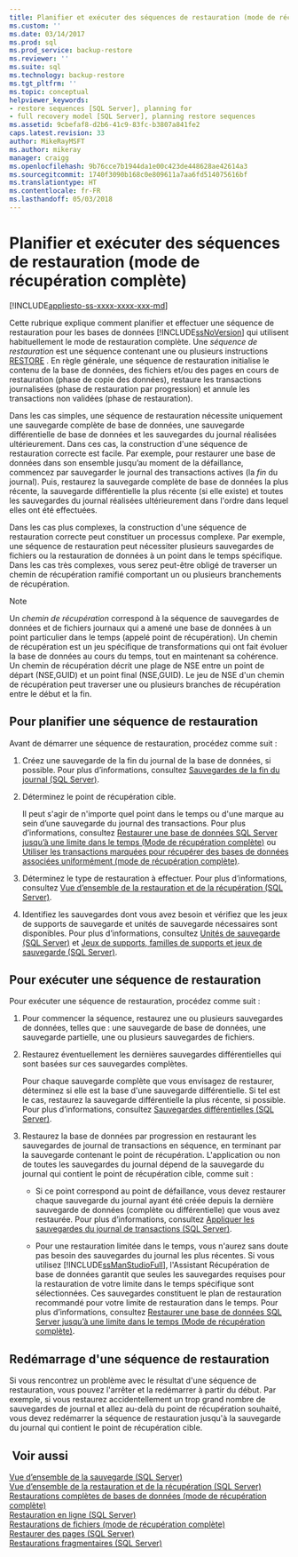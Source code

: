 ```yaml
---
title: Planifier et exécuter des séquences de restauration (mode de récupération complète) | Microsoft Docs
ms.custom: ''
ms.date: 03/14/2017
ms.prod: sql
ms.prod_service: backup-restore
ms.reviewer: ''
ms.suite: sql
ms.technology: backup-restore
ms.tgt_pltfrm: ''
ms.topic: conceptual
helpviewer_keywords:
- restore sequences [SQL Server], planning for
- full recovery model [SQL Server], planning restore sequences
ms.assetid: 9cbefaf8-d2b6-41c9-83fc-b3807a841fe2
caps.latest.revision: 33
author: MikeRayMSFT
ms.author: mikeray
manager: craigg
ms.openlocfilehash: 9b76cce7b1944da1e00c423de448628ae42614a3
ms.sourcegitcommit: 1740f3090b168c0e809611a7aa6fd514075616bf
ms.translationtype: HT
ms.contentlocale: fr-FR
ms.lasthandoff: 05/03/2018
---
```

# <a name="plan-and-perform-restore-sequences-full-recovery-model"></a>Planifier et exécuter des séquences de restauration (mode de récupération complète)
[!INCLUDE[appliesto-ss-xxxx-xxxx-xxx-md](../../includes/appliesto-ss-xxxx-xxxx-xxx-md.md)]

  Cette rubrique explique comment planifier et effectuer une séquence de restauration pour les bases de données [!INCLUDE[ssNoVersion](../../includes/ssnoversion-md.md)] qui utilisent habituellement le mode de restauration complète. Une *séquence de restauration* est une séquence contenant une ou plusieurs instructions [RESTORE](../../t-sql/statements/restore-statements-transact-sql.md) . En règle générale, une séquence de restauration initialise le contenu de la base de données, des fichiers et/ou des pages en cours de restauration (phase de copie des données), restaure les transactions journalisées (phase de restauration par progression) et annule les transactions non validées (phase de restauration).  
  
 Dans les cas simples, une séquence de restauration nécessite uniquement une sauvegarde complète de base de données, une sauvegarde différentielle de base de données et les sauvegardes du journal réalisées ultérieurement. Dans ces cas, la construction d'une séquence de restauration correcte est facile. Par exemple, pour restaurer une base de données dans son ensemble jusqu’au moment de la défaillance, commencez par sauvegarder le journal des transactions actives (la *fin* du journal). Puis, restaurez la sauvegarde complète de base de données la plus récente, la sauvegarde différentielle la plus récente (si elle existe) et toutes les sauvegardes du journal réalisées ultérieurement dans l'ordre dans lequel elles ont été effectuées.  
  
 Dans les cas plus complexes, la construction d'une séquence de restauration correcte peut constituer un processus complexe. Par exemple, une séquence de restauration peut nécessiter plusieurs sauvegardes de fichiers ou la restauration de données à un point dans le temps spécifique. Dans les cas très complexes, vous serez peut-être obligé de traverser un chemin de récupération ramifié comportant un ou plusieurs branchements de récupération.  
  
> [!NOTE]  
>  Un *chemin de récupération* correspond à la séquence de sauvegardes de données et de fichiers journaux qui a amené une base de données à un point particulier dans le temps (appelé point de récupération). Un chemin de récupération est un jeu spécifique de transformations qui ont fait évoluer la base de données au cours du temps, tout en maintenant sa cohérence. Un chemin de récupération décrit une plage de NSE entre un point de départ (NSE,GUID) et un point final (NSE,GUID). Le jeu de NSE d'un chemin de récupération peut traverser une ou plusieurs branches de récupération entre le début et la fin.  
  
## <a name="to-plan-a-restore-sequence"></a>Pour planifier une séquence de restauration  
 Avant de démarrer une séquence de restauration, procédez comme suit :  
  
1.  Créez une sauvegarde de la fin du journal de la base de données, si possible. Pour plus d’informations, consultez [Sauvegardes de la fin du journal &#40;SQL Server&#41;](../../relational-databases/backup-restore/tail-log-backups-sql-server.md).  
  
2.  Déterminez le point de récupération cible.  
  
     Il peut s'agir de n'importe quel point dans le temps ou d'une marque au sein d’une sauvegarde du journal des transactions. Pour plus d’informations, consultez [Restaurer une base de données SQL Server jusqu’à une limite dans le temps &#40;Mode de récupération complète&#41;](../../relational-databases/backup-restore/restore-a-sql-server-database-to-a-point-in-time-full-recovery-model.md) ou [Utiliser les transactions marquées pour récupérer des bases de données associées uniformément &#40;mode de récupération complète&#41;](../../relational-databases/backup-restore/use-marked-transactions-to-recover-related-databases-consistently.md).  
  
3.  Déterminez le type de restauration à effectuer. Pour plus d’informations, consultez [Vue d’ensemble de la restauration et de la récupération &#40;SQL Server&#41;](../../relational-databases/backup-restore/restore-and-recovery-overview-sql-server.md).  
  
4.  Identifiez les sauvegardes dont vous avez besoin et vérifiez que les jeux de supports de sauvegarde et unités de sauvegarde nécessaires sont disponibles. Pour plus d’informations, consultez [Unités de sauvegarde &#40;SQL Server&#41;](../../relational-databases/backup-restore/backup-devices-sql-server.md) et [Jeux de supports, familles de supports et jeux de sauvegarde &#40;SQL Server&#41;](../../relational-databases/backup-restore/media-sets-media-families-and-backup-sets-sql-server.md).  
  
## <a name="to-perform-a-restore-sequence"></a>Pour exécuter une séquence de restauration  
 Pour exécuter une séquence de restauration, procédez comme suit :  
  
1.  Pour commencer la séquence, restaurez une ou plusieurs sauvegardes de données, telles que : une sauvegarde de base de données, une sauvegarde partielle, une ou plusieurs sauvegardes de fichiers.  
  
2.  Restaurez éventuellement les dernières sauvegardes différentielles qui sont basées sur ces sauvegardes complètes.  
  
     Pour chaque sauvegarde complète que vous envisagez de restaurer, déterminez si elle est la base d'une sauvegarde différentielle. Si tel est le cas, restaurez la sauvegarde différentielle la plus récente, si possible. Pour plus d’informations, consultez [Sauvegardes différentielles &#40;SQL Server&#41;](../../relational-databases/backup-restore/differential-backups-sql-server.md).  
  
3.  Restaurez la base de données par progression en restaurant les sauvegardes de journal de transactions en séquence, en terminant par la sauvegarde contenant le point de récupération. L'application ou non de toutes les sauvegardes du journal dépend de la sauvegarde du journal qui contient le point de récupération cible, comme suit :  
  
    -   Si ce point correspond au point de défaillance, vous devez restaurer chaque sauvegarde du journal ayant été créée depuis la dernière sauvegarde de données (complète ou différentielle) que vous avez restaurée. Pour plus d’informations, consultez [Appliquer les sauvegardes du journal de transactions &#40;SQL Server&#41;](../../relational-databases/backup-restore/apply-transaction-log-backups-sql-server.md).  
  
    -   Pour une restauration limitée dans le temps, vous n'aurez sans doute pas besoin des sauvegardes du journal les plus récentes. Si vous utilisez [!INCLUDE[ssManStudioFull](../../includes/ssmanstudiofull-md.md)], l'Assistant Récupération de base de données garantit que seules les sauvegardes requises pour la restauration de votre limite dans le temps spécifique sont sélectionnées. Ces sauvegardes constituent le plan de restauration recommandé pour votre limite de restauration dans le temps. Pour plus d’informations, consultez [Restaurer une base de données SQL Server jusqu’à une limite dans le temps &#40;Mode de récupération complète&#41;](../../relational-databases/backup-restore/restore-a-sql-server-database-to-a-point-in-time-full-recovery-model.md).  
  
## <a name="restarting-a-restore-sequence"></a>Redémarrage d'une séquence de restauration  
 Si vous rencontrez un problème avec le résultat d'une séquence de restauration, vous pouvez l'arrêter et la redémarrer à partir du début. Par exemple, si vous restaurez accidentellement un trop grand nombre de sauvegardes de journal et allez au-delà du point de récupération souhaité, vous devez redémarrer la séquence de restauration jusqu'à la sauvegarde du journal qui contient le point de récupération cible.  
  
## <a name="see-also"></a> Voir aussi  
 [Vue d’ensemble de la sauvegarde &#40;SQL Server&#41;](../../relational-databases/backup-restore/backup-overview-sql-server.md)   
 [Vue d’ensemble de la restauration et de la récupération &#40;SQL Server&#41;](../../relational-databases/backup-restore/restore-and-recovery-overview-sql-server.md)   
 [Restaurations complètes de bases de données &#40;mode de récupération complète&#41;](../../relational-databases/backup-restore/complete-database-restores-full-recovery-model.md)   
 [Restauration en ligne &#40;SQL Server&#41;](../../relational-databases/backup-restore/online-restore-sql-server.md)   
 [Restaurations de fichiers &#40;mode de récupération complète&#41;](../../relational-databases/backup-restore/file-restores-full-recovery-model.md)   
 [Restaurer des pages &#40;SQL Server&#41;](../../relational-databases/backup-restore/restore-pages-sql-server.md)   
 [Restaurations fragmentaires &#40;SQL Server&#41;](../../relational-databases/backup-restore/piecemeal-restores-sql-server.md)  
  
  
